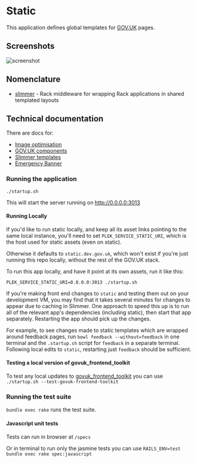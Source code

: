 # Static

This application defines global templates for [GOV.UK](https://www.gov.uk) pages.

## Screenshots

![screenshot](/doc/screenshot.png?raw=true)


## Nomenclature

* [slimmer](https://github.com/alphagov/slimmer) - Rack middleware for wrapping Rack applications in shared templated layouts

## Technical documentation

There are docs for:

- [Image optimisation](doc/image-optimisation.md)
- [GOV.UK components](doc/govuk-components.md)
- [Slimmer templates](doc/slimmer_templates.md)
- [Emergency Banner](doc/emergency-banner.md)

### Running the application

`./startup.sh`

This will start the server running on http://0.0.0.0:3013

#### Running Locally

If you'd like to run static locally, and keep all its asset links pointing to
the same local instance, you'll need to set `PLEK_SERVICE_STATIC_URI`, which is
the host used for static assets (even on static).

Otherwise it defaults to `static.dev.gov.uk`, which won't exist if you're
just running this repo locally, without the rest of the GOV.UK stack.

To run this app locally, and have it point at its own assets, run it like this:

```
PLEK_SERVICE_STATIC_URI=0.0.0.0:3013 ./startup.sh
```

If you're making front end changes to `static` and testing them out
on your development VM, you may find that it takes several minutes for changes to
appear due to caching in Slimmer. One approach to speed this up is to run all of the
relevant app's dependencies (including static), then start that app separately.
Restarting the app should pick up the changes.

For example, to see changes made to static templates which
are wrapped around feedback pages, run `bowl feedback
--without=feedback` in one terminal and the `.startup.sh` script for `feedback`
in a separate terminal. Following local edits to `static`, restarting just
`feedback` should be sufficient.

#### Testing a local version of govuk_frontend_toolkit
To test any local updates to [govuk_frontend_toolkit](https://github.com/alphagov/govuk_frontend_toolkit) you can use `./startup.sh --test-govuk-frontend-toolkit`

### Running the test suite

`bundle exec rake` runs the test suite.

#### Javascript unit tests

Tests can run in browser at `/specs`

Or in terminal to run only the jasmine tests you can use `RAILS_ENV=test bundle exec rake spec:javascript`
